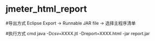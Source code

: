 # jmeter_html_report


#导出方式 Eclipse
Export -> Runnable JAR file -> 选择主程序清单

#执行方式 cmd
java -Dcsv=XXXX.jtl -Dreport=XXXX.html -jar report.jar